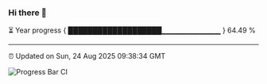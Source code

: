 ### Hi there 👋

⏳ Year progress { ███████████████████▁▁▁▁▁▁▁▁▁▁▁ } 64.49 %

---

⏰ Updated on Sun, 24 Aug 2025 09:38:34 GMT

![Progress Bar CI](https://github.com/IshwaranRudhara/GIT-ACTION/workflows/Progress%20Bar%20CI/badge.svg)
